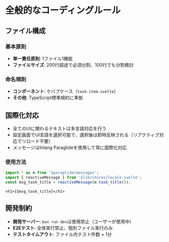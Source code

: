 # 全般的なコーディングルール

## ファイル構成

### 基本原則
- **単一責任原則**: 1ファイル1機能
- **ファイルサイズ**: 200行超過で必須分割、100行でも分割検討

### 命名規則
- **コンポーネント**: ケバブケース（`task-item.svelte`）
- **その他**: TypeScript標準規約に準拠

## 国際化対応

- 全てのUIに関わるテキストは多言語対応を行う
- 設定画面でUI言語を選択可能で、選択後は即時反映される（リアクティブ対応でリロード不要）
- メッセージはInlang Paraglideを使用して常に国際化対応

### 使用方法
```typescript
import * as m from '$paraglide/messages';
import { reactiveMessage } from '$lib/stores/locale.svelte';
const msg_task_title = reactiveMessage(m.task_title());
```

```svelte
<h1>{$msg_task_title}</h1>
```

## 開発制約

- **開発サーバー**: `bun run dev`は使用禁止（ユーザーが使用中）
- **E2Eテスト**: 全体実行禁止、個別ファイル実行のみ
- **テストタイムアウト**: ファイル内テスト件数 × 1分